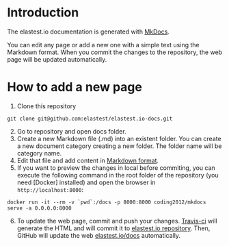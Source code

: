 # Introduction
The elastest.io documentation is generated with [MkDocs](http://www.mkdocs.org). 

You can edit any page or add a new one with a simple text using the Markdown format. When you commit the changes to the repository, the web page will be updated automatically.

# How to add a new page

1. Clone this repository
```
git clone git@github.com:elastest/elastest.io-docs.git
```
2. Go to repository and open docs folder.
3. Create a new Markdown file (.md) into an existent folder. You can create a new document category creating a new folder. The folder name will be category name.
4. Edit that file and add content in [Markdown format](https://github.com/adam-p/markdown-here/wiki/Markdown-Cheatsheet).
5. If you want to preview the changes in local before commiting, you can execute the following command in the root folder of the repository (you need [Docker] installed) and open the browser in `http://localhost:8000`:

```
docker run -it --rm -v `pwd`:/docs -p 8000:8000 coding2012/mkdocs serve -a 0.0.0.0:8000
```

6. To update the web page, commit and push your changes. [Travis-ci](https://travis-ci.org/elastest/elastest.io-docs/builds/213810417) will generate the HTML and will commit it to [elastest.io repository](https://github.com/elastest/elastest.io). Then, GitHub will update the web [elastest.io/docs](http://elastest.io/docs) automatically.
